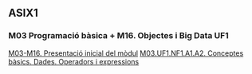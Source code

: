 ## ASIX1
### M03 Programació bàsica + M16. Objectes i Big Data UF1
[M03-M16. Presentació inicial del mòdul](https://pduran5.github.io/M03-M16_Presentacio_inicial.html)
[M03.UF1.NF1.A1.A2. Conceptes bàsics. Dades. Operadors i expressions](https://pduran5.github.io/M03.UF1.NF1.A1.A2.html)
